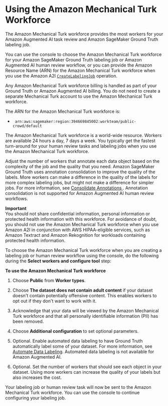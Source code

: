 # Using the Amazon Mechanical Turk Workforce<a name="sms-workforce-management-public"></a>

The Amazon Mechanical Turk workforce provides the most workers for your Amazon Augmented AI task review and Amazon SageMaker Ground Truth labeling job\.

You can use the console to choose the Amazon Mechanical Turk workforce for your Amazon SageMaker Ground Truth labeling job or Amazon Augmented AI human review workflow, or you can provide the Amazon Resource Name \(ARN\) for the Amazon Mechanical Turk workforce when you use the Amazon A2I [ `CreateLabelingJob`](https://docs.aws.amazon.com/sagemaker/latest/APIReference/API_CreateLabelingJob.html) operation\.

Any Amazon Mechanical Turk workforce billing is handled as part of your Ground Truth or Amazon Augmented AI billing\. You do not need to create a separate Mechanical Turk account to use the Amazon Mechanical Turk workforce\.

 The ARN for the Amazon Mechanical Turk workforce is: 
+ ` arn:aws:sagemaker:region:394669845002:workteam/public-crowd/default`

The Amazon Mechanical Turk workforce is a world\-wide resource\. Workers are available 24 hours a day, 7 days a week\. You typically get the fastest turn\-around for your human review tasks and labeling jobs when you use the Amazon Mechanical Turk workforce\.

Adjust the number of workers that annotate each data object based on the complexity of the job and the quality that you need\. Amazon SageMaker Ground Truth uses annotation consolidation to improve the quality of the labels\. More workers can make a difference in the quality of the labels for more complex labeling jobs, but might not make a difference for simpler jobs\. For more information, see [Consolidate Annotations ](sms-annotation-consolidation.md)\. Annotation consolidation is not supported for Amazon Augmented AI human review workflows\. 

**Important**  
You should not share confidential information, personal information or protected health information with this workforce\. For avoidance of doubt, you should not use the Amazon Mechanical Turk workforce when you use Amazon A2I in conjunction with AWS HIPAA\-eligible services, such as Amazon Textract and Amazon Rekognition for workloads containing protected health information\.

To choose the Amazon Mechanical Turk workforce when you are creating a labeling job or human review workflow using the console, do the following during the **Select workers and configure tool** step:

**To use the Amazon Mechanical Turk workforce**

1. Choose **Public** from **Worker types**\.

1. Choose **The dataset does not contain adult content** if your dataset doesn't contain potentially offensive content\. This enables workers to opt out if they don't want to work with it\.

1. Acknowledge that your data will be viewed by the Amazon Mechanical Turk workforce and that all personally identifiable information \(PII\) has been removed\.

1. Choose **Additional configuration** to set optional parameters\.

1. Optional\. Enable automated data labeling to have Ground Truth automatically label some of your dataset\. For more information, see [Automate Data Labeling](sms-automated-labeling.md)\. Automated data labeling is not available for Amazon Augmented AI\.

1. Optional\. Set the number of workers that should see each object in your dataset\. Using more workers can increase the quality of your labels but also increases the cost\.

Your labeling job or human review task will now be sent to the Amazon Mechanical Turk workforce\. You can use the console to continue configuring your labeling job\.